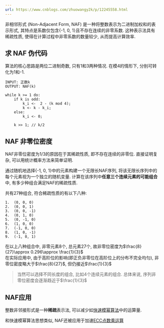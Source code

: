 ```yaml
---
url: https://www.cnblogs.com/zhuowangy2k/p/12245558.html
---
```


非相邻形式 (Non-Adjacent Form, NAF) 是一种将整数表示为二进制加权和的表示形式, 其特点是系数仅包含{-1, 0, 1}且不存在连续的非零系数. 这种表示法具有稀疏性质, 使得在计算过程中非零系数的数量较少, 从而提高计算效率. 

## 求 NAF 伪代码

算法的核心思路是两位二进制奇数, 只有1和3两种情况. 在模4的情形下, 分别可转化为1和-1.

```
INPUT: 正数k
OUTPUT: NAF(k)

while k >= 1 do:
	if k is odd:
		k_i <-  2 - (k mod 4);
		k <- k - k_i;
	else:
		k_i <- 0;
	
	k >> 1; // k/2
```

## NAF 非零位密度

NAF非零位密度为1/3的原因在于其稀疏性质, 即不存在连续的非零位. 
直接证明复杂, 可以用统计概率方法来简单证明.

通过随机地选择{-1, 0, 1}中的元素构建一个无限长NAF序列, 将该无限长序列中的每个元素视为一个独立的随机变量. 计算在该序列中**任意三个连续元素的可能组合**中, 有多少种组合满足NAF的稀疏性质.

共有27种组合, 符合稀疏性质的有以下八种:
```
1.  (0, 0, 0)
2.  (0, 0, 1)
3.  (0, 0, -1)
4.  (0, 1, 0)
5.  (0, -1, 0)
6.  (1, 0, 0)
7.  (-1, 0, 0)
8.  (1, 0, -1)
9.  (-1, 0, 1)
```

在以上八种组合中, 非零元素8个, 总元素27个, 故非零位密度为$\frac{8}{27}\approx 0.296\approx \frac{1}{3}$  
在实际应用中, 由于高阶位的影响(即正负非零位在高阶位上的分布不完全均匀), 非零位密度略大于$\frac{8}{27}$, 但仍接近$\frac{1}{3}$

> 当然可以选择不同长度的组合, 比如4个连续元素的组合. 总体来说, 序列非零位密度会逐渐趋近于$\frac{1}{3}$


## NAF应用

整数非邻接形式是一种**稀疏**表示法, 可以减少如[快速模幂算法](快速模幂算法.md)中的运算量. 

和快速模幂算法思想类似, NAF还被应用于加速[ECC点数乘运算](../../Security/密码学/公钥密码/ECC/EC-Accelerate.md)